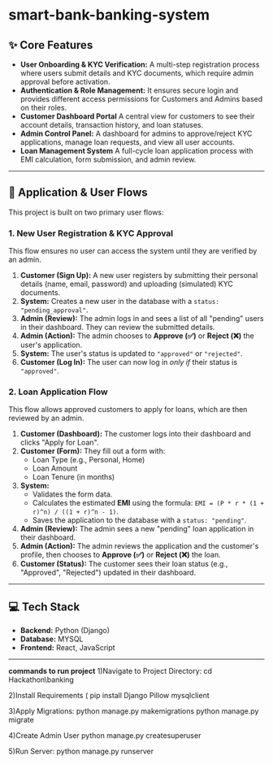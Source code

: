# smart-bank-banking-system

## ✨ Core Features

* **User Onboarding & KYC Verification:** A multi-step registration process where users submit details and KYC documents, which require admin approval before activation.
* **Authentication & Role Management:** It ensures secure login and provides different access permissions for Customers and Admins based on their roles.
* **Customer Dashboard Portal** A central view for customers to see their account details, transaction history, and loan statuses.
* **Admin Control Panel:** A dashboard for admins to approve/reject KYC applications, manage loan requests, and view all user accounts.
* **Loan Management System** A full-cycle loan application process with EMI calculation, form submission, and admin review.

---

## 🔄 Application & User Flows

This project is built on two primary user flows:

### 1. New User Registration & KYC Approval

This flow ensures no user can access the system until they are verified by an admin.

1.  **Customer (Sign Up):** A new user registers by submitting their personal details (name, email, password) and uploading (simulated) KYC documents.
2.  **System:** Creates a new user in the database with a `status: "pending_approval"`.
3.  **Admin (Review):** The admin logs in and sees a list of all "pending" users in their dashboard. They can review the submitted details.
4.  **Admin (Action):** The admin chooses to **Approve (✅)** or **Reject (❌)** the user's application.
5.  **System:** The user's status is updated to `"approved"` or `"rejected"`.
6.  **Customer (Log In):** The user can now log in *only if* their status is `"approved"`.

### 2. Loan Application Flow

This flow allows approved customers to apply for loans, which are then reviewed by an admin.

1.  **Customer (Dashboard):** The customer logs into their dashboard and clicks "Apply for Loan".
2.  **Customer (Form):** They fill out a form with:
    * Loan Type (e.g., Personal, Home)
    * Loan Amount
    * Loan Tenure (in months)
3.  **System:**
    * Validates the form data.
    * Calculates the estimated **EMI** using the formula: `EMI = (P * r * (1 + r)^n) / ((1 + r)^n - 1)`.
    * Saves the application to the database with a `status: "pending"`.
4.  **Admin (Review):** The admin sees a new "pending" loan application in their dashboard.
5.  **Admin (Action):** The admin reviews the application and the customer's profile, then chooses to **Approve (✅)** or **Reject (❌)** the loan.
6.  **Customer (Status):** The customer sees their loan status (e.g., "Approved", "Rejected") updated in their dashboard.

---

## 💻 Tech Stack

* **Backend:** Python (Django)
* **Database:** MYSQL
* **Frontend:** React, JavaScript

-------------------
**commands to run project**
1)Navigate to Project Directory:
cd Hackathon\banking

2)Install Requirements (
pip install Django Pillow mysqlclient

3)Apply Migrations:
python manage.py makemigrations
python manage.py migrate

4)Create Admin User
python manage.py createsuperuser

5)Run Server:
python manage.py runserver
